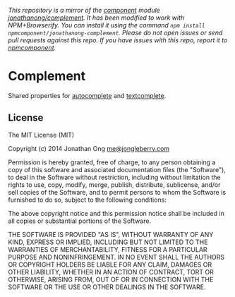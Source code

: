 *This repository is a mirror of the [component](http://component.io) module [jonathanong/complement](http://github.com/jonathanong/complement). It has been modified to work with NPM+Browserify. You can install it using the command `npm install npmcomponent/jonathanong-complement`. Please do not open issues or send pull requests against this repo. If you have issues with this repo, report it to [npmcomponent](https://github.com/airportyh/npmcomponent).*
# Complement

Shared properties for [autocomplete](https://github.com/jonathanong/autocomplete) and [textcomplete](https://github.com/jonathanong/textcomplete).

## License

The MIT License (MIT)

Copyright (c) 2014 Jonathan Ong me@jongleberry.com

Permission is hereby granted, free of charge, to any person obtaining a copy of this software and associated documentation files (the "Software"), to deal in the Software without restriction, including without limitation the rights to use, copy, modify, merge, publish, distribute, sublicense, and/or sell copies of the Software, and to permit persons to whom the Software is furnished to do so, subject to the following conditions:

The above copyright notice and this permission notice shall be included in all copies or substantial portions of the Software.

THE SOFTWARE IS PROVIDED "AS IS", WITHOUT WARRANTY OF ANY KIND, EXPRESS OR IMPLIED, INCLUDING BUT NOT LIMITED TO THE WARRANTIES OF MERCHANTABILITY, FITNESS FOR A PARTICULAR PURPOSE AND NONINFRINGEMENT. IN NO EVENT SHALL THE AUTHORS OR COPYRIGHT HOLDERS BE LIABLE FOR ANY CLAIM, DAMAGES OR OTHER LIABILITY, WHETHER IN AN ACTION OF CONTRACT, TORT OR OTHERWISE, ARISING FROM, OUT OF OR IN CONNECTION WITH THE SOFTWARE OR THE USE OR OTHER DEALINGS IN THE SOFTWARE.